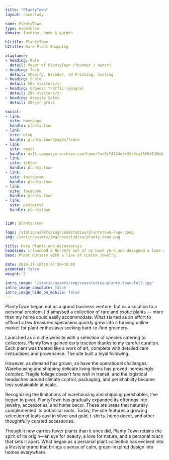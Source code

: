 ```yaml
---
title: "PlantyTown"
layout: casestudy

name: PlantyTown
type: ecommerce
domain: fashion, home & garden

h1title: PlantyTown
h2title: Rare Plant Shopping

ataglance:
- heading: Role
  detail: Mayor of PlantyTown (founder / owner)
- heading: Tech
  detail: Shopify, Blender, 3d Printing, Casting
- heading: Scale
  detail: 50k visitors/yr
- heading: Organic Traffic (google)
  detail: 20k visitors/yr
- heading: Website Sales
  detail: 45k/yr gross

social:
- link:
  site: homepage
  handle: planty.town
- link:
  site: blog
  handle: planty.town/pages/learn
- link:
  site: email
  handle: us15.campaign-archive.com/home/?u=8c74124efe32e6ca35554138b&id=804fe7cd9b
- link:
  site: tiktok
  handle: planty.town
- link:
  site: instagram
  handle: planty.town
- link:
  site: facebook
  handle: planty.town
- link:
  site: pinterest
  handle: plantytown


i18n: planty.town

logo: /static/assets/img/casestudies/plantytown-logo.jpeg
img: /static/assets/img/casestudies/planty.town.png

title: Rare Plants and Accessories
headline: I founded a Nursery out of my back yard and designed a line of jewelry at PlantyTown
desc: Plant Nursery with a line of custom jewelry.

date: 2018-11-19T10:47:58+10:00
promoted: false
weight: 2

intro_image: "/static/assets/img/casestudies/planty.town.full.jpg"
intro_image_absolute: false
intro_image_hide_on_mobile: false
---
```


PlantyTown began not as a grand business venture, but as a solution to a personal problem. I'd amassed a collection of rare and exotic plants — more than my home could easily accommodate. What started as an effort to offload a few treasured specimens quickly grew into a thriving online market for plant enthusiasts seeking hard-to-find greenery.

Launched as a niche website with a selection of species catering to collectors, PlantyTown gained early traction thanks to my careful curation. Each plant was treated like a work of art, complete with detailed care instructions and provenance. The site built a loyal following.

However, as demand has grown, so have the operational challenges. Warehousing and shipping delicate living items has proved increasingly complex. Fragile foliage doesn’t fare well in transit, and the logistical headaches around climate control, packaging, and perishability became less sustainable at scale.

Recognizing the limitations of warehousing and shipping perishables, I've began to pivot. PlantyTown has gradually expanded its offerings into jewelry, accessories, and home decor. These are areas that naturally complemented its botanical roots. Today, the site features a growing selection of leafs cast in silver and gold, t-shirts, home decor, and other thoughtfully curated accessories.

Though it now carries fewer plants than it once did, Planty Town retains the spirit of its origin—an eye for beauty, a love for nature, and a personal touch that sets it apart. What began as a personal plant collection has evolved into a lifestyle brand that brings a sense of calm, green-inspired design into homes everywhere.